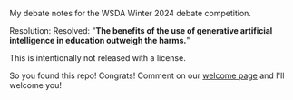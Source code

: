 My debate notes for the WSDA Winter 2024 debate competition.

Resolution: Resolved: "**The benefits of the use of generative artificial intelligence in education outweigh the harms.**"

This is intentionally not released with a license.

So you found this repo! Congrats! Comment on our [welcome page](https://github.com/Bohaska/debate-ai-education/issues/1) and I'll welcome you!
